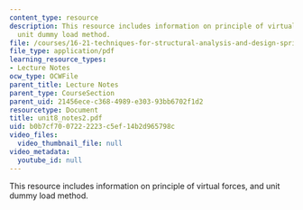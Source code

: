 ```yaml
---
content_type: resource
description: This resource includes information on principle of virtual forces, and
  unit dummy load method.
file: /courses/16-21-techniques-for-structural-analysis-and-design-spring-2005/b0b7cf7007222223c5ef14b2d965798c_unit8_notes2.pdf
file_type: application/pdf
learning_resource_types:
- Lecture Notes
ocw_type: OCWFile
parent_title: Lecture Notes
parent_type: CourseSection
parent_uid: 21456ece-c368-4989-e303-93bb6702f1d2
resourcetype: Document
title: unit8_notes2.pdf
uid: b0b7cf70-0722-2223-c5ef-14b2d965798c
video_files:
  video_thumbnail_file: null
video_metadata:
  youtube_id: null
---
```

This resource includes information on principle of virtual forces, and unit dummy load method.

